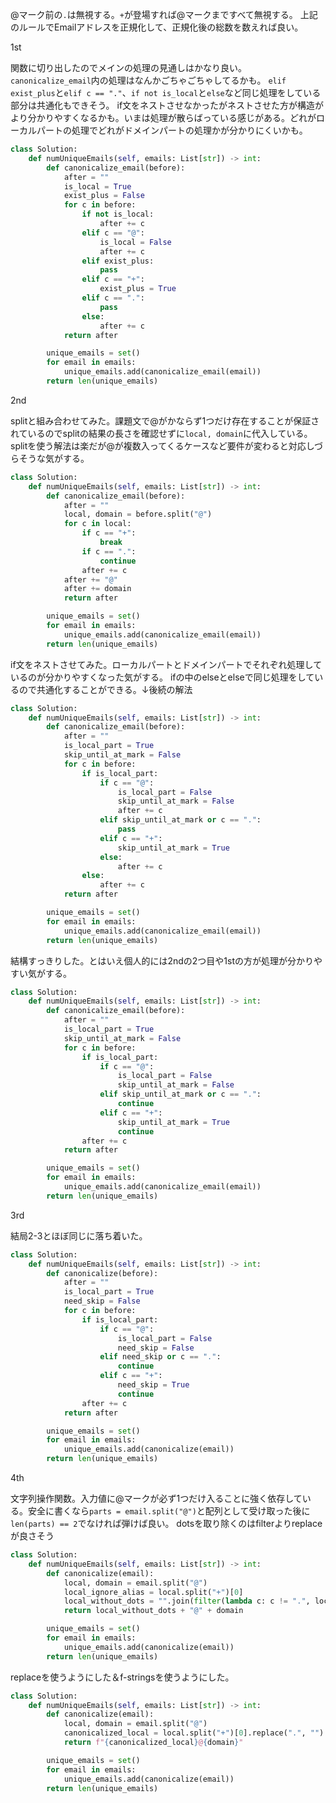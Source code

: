 @マーク前の`.`は無視する。`+`が登場すれば@マークまですべて無視する。
上記のルールでEmailアドレスを正規化して、正規化後の総数を数えれば良い。

1st

関数に切り出したのでメインの処理の見通しはかなり良い。`canonicalize_email`内の処理はなんかごちゃごちゃしてるかも。
`elif exist_plus`と`elif c == "."`、`if not is_local`と`else`など同じ処理をしている部分は共通化もできそう。
if文をネストさせなかったがネストさせた方が構造がより分かりやすくなるかも。いまは処理が散らばっている感じがある。どれがローカルパートの処理でどれがドメインパートの処理かが分かりにくいかも。

```python
class Solution:
    def numUniqueEmails(self, emails: List[str]) -> int:
        def canonicalize_email(before):
            after = ""
            is_local = True
            exist_plus = False
            for c in before:
                if not is_local:
                    after += c
                elif c == "@":
                    is_local = False
                    after += c
                elif exist_plus:
                    pass
                elif c == "+":
                    exist_plus = True
                elif c == ".":
                    pass
                else:
                    after += c
            return after

        unique_emails = set()
        for email in emails:
            unique_emails.add(canonicalize_email(email))
        return len(unique_emails)
```

2nd

splitと組み合わせてみた。課題文で@がかならず1つだけ存在することが保証されているのでsplitの結果の長さを確認せずに`local, domain`に代入している。
splitを使う解法は楽だが@が複数入ってくるケースなど要件が変わると対応しづらそうな気がする。

```python
class Solution:
    def numUniqueEmails(self, emails: List[str]) -> int:
        def canonicalize_email(before):
            after = ""
            local, domain = before.split("@")
            for c in local:
                if c == "+":
                    break
                if c == ".":
                    continue
                after += c
            after += "@"
            after += domain
            return after

        unique_emails = set()
        for email in emails:
            unique_emails.add(canonicalize_email(email))
        return len(unique_emails)
```

if文をネストさせてみた。ローカルパートとドメインパートでそれぞれ処理しているのが分かりやすくなった気がする。
ifの中のelseとelseで同じ処理をしているので共通化することができる。↓後続の解法
```python
class Solution:
    def numUniqueEmails(self, emails: List[str]) -> int:
        def canonicalize_email(before):
            after = ""
            is_local_part = True
            skip_until_at_mark = False
            for c in before:
                if is_local_part:
                    if c == "@":
                        is_local_part = False
                        skip_until_at_mark = False
                        after += c
                    elif skip_until_at_mark or c == ".":
                        pass
                    elif c == "+":
                        skip_until_at_mark = True
                    else:
                        after += c
                else:
                    after += c
            return after

        unique_emails = set()
        for email in emails:
            unique_emails.add(canonicalize_email(email))
        return len(unique_emails)
```

結構すっきりした。とはいえ個人的には2ndの2つ目や1stの方が処理が分かりやすい気がする。
```python
class Solution:
    def numUniqueEmails(self, emails: List[str]) -> int:
        def canonicalize_email(before):
            after = ""
            is_local_part = True
            skip_until_at_mark = False
            for c in before:
                if is_local_part:
                    if c == "@":
                        is_local_part = False
                        skip_until_at_mark = False
                    elif skip_until_at_mark or c == ".":
                        continue
                    elif c == "+":
                        skip_until_at_mark = True
                        continue
                after += c
            return after

        unique_emails = set()
        for email in emails:
            unique_emails.add(canonicalize_email(email))
        return len(unique_emails)
```

3rd

結局2-3とほぼ同じに落ち着いた。

```python
class Solution:
    def numUniqueEmails(self, emails: List[str]) -> int:
        def canonicalize(before):
            after = ""
            is_local_part = True
            need_skip = False
            for c in before:
                if is_local_part:
                    if c == "@":
                        is_local_part = False
                        need_skip = False
                    elif need_skip or c == ".":
                        continue
                    elif c == "+":
                        need_skip = True
                        continue
                after += c
            return after

        unique_emails = set()
        for email in emails:
            unique_emails.add(canonicalize(email))
        return len(unique_emails)
```

4th

文字列操作関数。入力値に@マークが必ず1つだけ入ることに強く依存している。安全に書くなら`parts = email.split("@")`と配列として受け取った後に`len(parts) == 2`でなければ弾けば良い。
dotsを取り除くのはfilterよりreplaceが良さそう

```python
class Solution:
    def numUniqueEmails(self, emails: List[str]) -> int:
        def canonicalize(email):
            local, domain = email.split("@")
            local_ignore_alias = local.split("+")[0]
            local_without_dots = "".join(filter(lambda c: c != ".", local_ignore_alias))
            return local_without_dots + "@" + domain

        unique_emails = set()
        for email in emails:
            unique_emails.add(canonicalize(email))
        return len(unique_emails)
```

replaceを使うようにした＆f-stringsを使うようにした。

```python
class Solution:
    def numUniqueEmails(self, emails: List[str]) -> int:
        def canonicalize(email):
            local, domain = email.split("@")
            canonicalized_local = local.split("+")[0].replace(".", "")
            return f"{canonicalized_local}@{domain}"

        unique_emails = set()
        for email in emails:
            unique_emails.add(canonicalize(email))
        return len(unique_emails)
```
